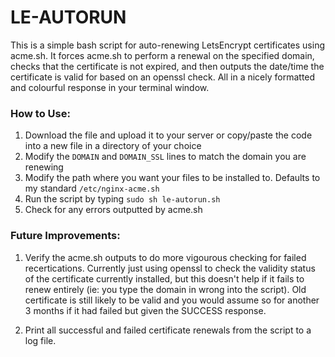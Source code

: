 # LE-AUTORUN
This is a simple bash script for auto-renewing LetsEncrypt certificates using acme.sh. It forces acme.sh to perform a renewal on the specified domain, checks that the certificate is not expired, and then outputs the date/time the certificate is valid for based on an openssl check. All in a nicely formatted and colourful response in your terminal window. 

### How to Use:
1. Download the file and upload it to your server or copy/paste the code into a new file in a directory of your choice
2. Modify the `DOMAIN` and `DOMAIN_SSL` lines to match the domain you are renewing
3. Modify the path where you want your files to be installed to. Defaults to my standard `/etc/nginx-acme.sh`
4. Run the script by typing `sudo sh le-autorun.sh`
5. Check for any errors outputted by acme.sh

### Future Improvements:
1. Verify the acme.sh outputs to do more vigourous checking for failed recertications. Currently just using openssl to check the validity status of the certificate currently installed, but this doesn't help if it fails to renew entirely (ie: you type the domain in wrong into the script). Old certificate is still likely to be valid and you would assume so for another 3 months if it had failed but given the SUCCESS response.

2. Print all successful and failed certificate renewals from the script to a log file.
